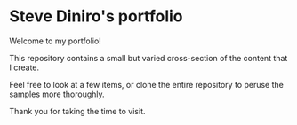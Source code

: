 # Steve Diniro's portfolio

Welcome to my portfolio!

This repository contains a small but varied cross-section of the content that I create.

Feel free to look at a few items, or clone the entire repository to peruse the samples more thoroughly. 

Thank you for taking the time to visit.

